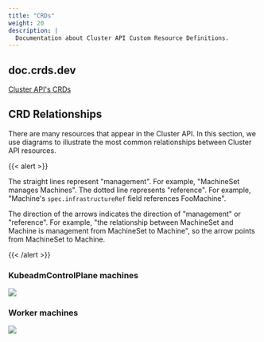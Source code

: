 ```yaml
---
title: "CRDs"
weight: 20
description: |
  Documentation about Cluster API Custom Resource Definitions.
---
```


## doc.crds.dev

[Cluster API's CRDs](https://doc.crds.dev/github.com/kubernetes-sigs/cluster-api)

## CRD Relationships

There are many resources that appear in the Cluster API. In this section, we use diagrams to illustrate the most common relationships between Cluster API resources.

{{< alert >}}

The straight lines represent "management". For example, "MachineSet manages Machines". The dotted line represents "reference". For example, "Machine's `spec.infrastructureRef` field references FooMachine".

The direction of the arrows indicates the direction of "management" or "reference". For example, "the relationship between MachineSet and Machine is management from MachineSet to Machine", so the arrow points from MachineSet to Machine.

{{< /alert >}}

### KubeadmControlPlane machines

![](/images/kubeadm-control-plane-machines-resources.png)

### Worker machines

![](/images/worker-machines-resources.png)